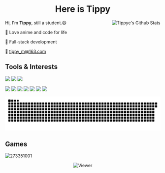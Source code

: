 <h1 style="text-align: center;"><b>Here is Tippy</b></h1>

<img align="right" src="https://bad-apple-github-readme.vercel.app/api?show_icons=true&hide_title=true&hide_rank=true&count_private=true&show_bg=1&username=Tippye" alt="Tippye's Github Stats"/>Hi, I'm **Tippy**, still a student.😄

💖 Love anime and code for life

🔬 Full-stack development

📮 [tippy_m@163.com](mailto:tippy_m@163.com)

## Tools & Interests

[![](https://img.shields.io/badge/Linux-Debian-a42050?style=flat-square&logo=debian&logoColor=ffffff)](https://www.debian.org/) [![](https://img.shields.io/badge/IDE-WebStorm-089ef6?style=flat-square&logo=webstorm&logoColor=ffffff)](https://www.jetbrains.com/webstorm) [![](https://img.shields.io/badge/IDE-PyCharm-70DD8C?style=flat-square&logo=pycharm&logoColor=ffffff)](https://www.jetbrains.com/pycharm)

[![](https://img.shields.io/badge/-Node.js-43853d?style=flat-square&logo=node.js&logoColor=ffffff)](https://nodejs.org/) [![](https://img.shields.io/badge/-Vite-a25ff6?style=flat-square&logo=vite&logoColor=white)](https://vitejs.dev/) [![](https://img.shields.io/badge/-TypeScript-007acc?style=flat-square&logo=typescript&logoColor=white)](https://www.typescriptlang.org/) [![](https://img.shields.io/badge/-Python-3776AB?style=flat-square&logo=python&logoColor=white)](https://www.python.org/) [![](https://img.shields.io/badge/-Docker-2496ED?style=flat-square&logo=docker&logoColor=ffffff)](https://www.docker.com/) [![](https://img.shields.io/badge/-Nginx-269539?style=flat-square&logo=nginx&logoColor=ffffff)](https://nginx.org/) [![](https://img.shields.io/badge/-PyTorch-EE4C2C?style=flat-square&logo=pytorch&logoColor=ffffff)](https://pytorch.org/)

<picture>
  <source media="(prefers-color-scheme: dark)" srcset="https://raw.githubusercontent.com/Tippye/Tippye/output/github-contribution-grid-snake-dark.svg">
  <source media="(prefers-color-scheme: light)" srcset="https://raw.githubusercontent.com/Tippye/Tippye/output/github-contribution-grid-snake.svg">
  <img alt="github contribution grid snake animation" src="https://raw.githubusercontent.com/Tippye/Tippye/output/github-contribution-grid-snake.svg">
</picture>

## Games
![273351001](https://ys.himiku.com/90/273351001.png)

<div style="display: flex;justify-content: center;"><img src="https://moe-counter.glitch.me/get/@Tippye?theme=moebooru" alt="Viewer" /></div>
